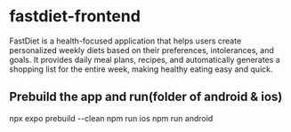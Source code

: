 # fastdiet-frontend
FastDiet is a health-focused application that helps users create personalized weekly diets based on their preferences, intolerances, and goals. It provides daily meal plans, recipes, and automatically generates a shopping list for the entire week, making healthy eating easy and quick.



## Prebuild the app and run(folder of android & ios)
npx expo prebuild --clean
npm run ios
npm run android
